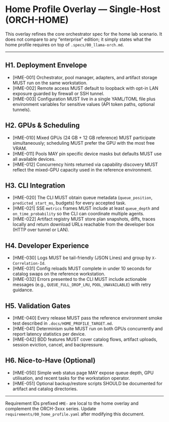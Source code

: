 # Home Profile Overlay — Single-Host (ORCH-HOME)

This overlay refines the core orchestrator spec for the home lab scenario. It does not compare to any “enterprise” edition; it simply states what the home profile requires on top of `.specs/00_llama-orch.md`.

---

## H1. Deployment Envelope

- [HME-001] Orchestrator, pool manager, adapters, and artifact storage MUST run on the same workstation.
- [HME-002] Remote access MUST default to loopback with opt-in LAN exposure guarded by firewall or SSH tunnel.
- [HME-003] Configuration MUST live in a single YAML/TOML file plus environment variables for sensitive values (API token paths, optional tunnels).

## H2. GPUs & Scheduling

- [HME-010] Mixed GPUs (24 GB + 12 GB reference) MUST participate simultaneously; scheduling MUST prefer the GPU with the most free VRAM.
- [HME-011] Pools MAY pin specific device masks but defaults MUST use all available devices.
- [HME-012] Concurrency hints returned via capability discovery MUST reflect the mixed-GPU capacity used in the reference environment.

## H3. CLI Integration

- [HME-020] The CLI MUST obtain queue metadata (`queue_position`, `predicted_start_ms`, budgets) for every accepted task.
- [HME-021] SSE `metrics` frames MUST include at least `queue_depth` and `on_time_probability` so the CLI can coordinate multiple agents.
- [HME-022] Artifact registry MUST store plan snapshots, diffs, traces locally and return download URLs reachable from the developer box (HTTP over tunnel or LAN).

## H4. Developer Experience

- [HME-030] Logs MUST be tail-friendly (JSON Lines) and group by `X-Correlation-Id`.
- [HME-031] Config reloads MUST complete in under 10 seconds for catalog swaps on the reference workstation.
- [HME-032] Errors presented to the CLI MUST include actionable messages (e.g., `QUEUE_FULL_DROP_LRU`, `POOL_UNAVAILABLE`) with retry guidance.

## H5. Validation Gates

- [HME-040] Every release MUST pass the reference environment smoke test described in `.docs/HOME_PROFILE_TARGET.md`.
- [HME-041] Determinism suite MUST run on both GPUs concurrently and report latency statistics per device.
- [HME-042] BDD features MUST cover catalog flows, artifact uploads, session eviction, cancel, and backpressure.

## H6. Nice-to-Have (Optional)

- [HME-050] Simple web status page MAY expose queue depth, GPU utilisation, and recent tasks for the workstation operator.
- [HME-051] Optional backup/restore scripts SHOULD be documented for artifact and catalog directories.

---

Requirement IDs prefixed `HME-` are local to the home overlay and complement the ORCH-3xxx series. Update `requirements/00_home_profile.yaml` after modifying this document.
